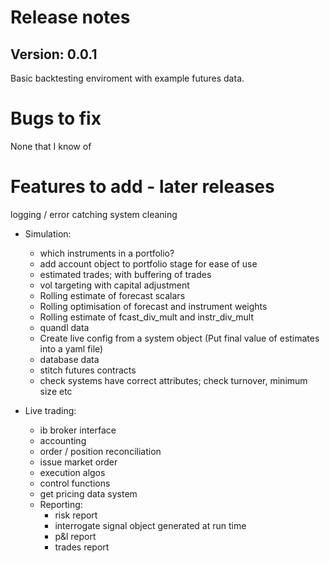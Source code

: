 # Release notes

## Version: 0.0.1


Basic backtesting enviroment with example futures data.


# Bugs to fix

None that I know of


# Features to add - later releases

logging / error catching
system cleaning

* Simulation:

  * which instruments in a portfolio?
  * add account object to portfolio stage for ease of use
  * estimated trades; with buffering of trades
  * vol targeting with capital adjustment
  * Rolling estimate of forecast scalars
  * Rolling optimisation of forecast and instrument weights
  * Rolling estimate of fcast_div_mult and instr_div_mult
  * quandl data
  * Create live config from a system object (Put final value of estimates into a yaml file) 
  * database data
  * stitch futures contracts
  * check systems have correct attributes; check turnover, minimum size etc

* Live trading:

  * ib broker interface
  * accounting
  * order / position reconciliation
  * issue market order 
  * execution algos
  * control functions
  * get pricing data system 
  * Reporting: 
    * risk report
    * interrogate signal object generated at run time
    * p&l report
    * trades report
